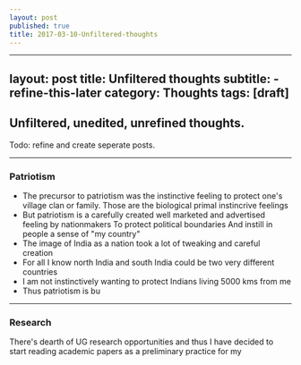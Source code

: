 ```yaml
---
layout: post
published: true
title: 2017-03-10-Unfiltered-thoughts
---
```

---
layout: post
title: Unfiltered thoughts
subtitle: -refine-this-later
category: Thoughts
tags: [draft]
---

## Unfiltered, unedited, unrefined thoughts.
Todo: refine and create seperate posts.

---

### Patriotism
- The precursor to patriotism was the instinctive feeling to protect one's village clan or family. Those are the biological primal instincrive feelings
- But patriotism is a carefully created well marketed and advertised feeling by nationmakers To protect political boundaries And instill in people a sense of "my country"
- The image of India as a nation took a lot of tweaking and careful creation
- For all I know north India and south India could be two very different countries 
- I am not instinctively wanting to protect Indians living 5000 kms from me
- Thus patriotism is bu

---

### Research 
There's dearth of UG research opportunities and thus I have decided to start reading academic papers as a preliminary practice for my
